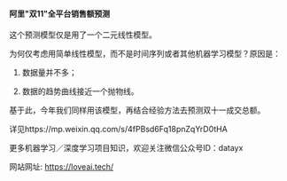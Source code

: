 #### 阿里"双11"全平台销售额预测



这个预测模型仅是用了一个二元线性模型。

为何仅考虑用简单线性模型，而不是时间序列或者其他机器学习模型？原因是：

1. 数据量并不多；

2. 数据的趋势曲线接近一个抛物线。

   

基于此，今年我们同样用该模型，再结合经验方法去预测双十一成交总额。

详见https://mp.weixin.qq.com/s/4fPBsd6Fq18pnZqYrD0tHA



更多机器学习／深度学习项目知识，欢迎关注微信公众号ID：datayx

网站网址: https://loveai.tech/



